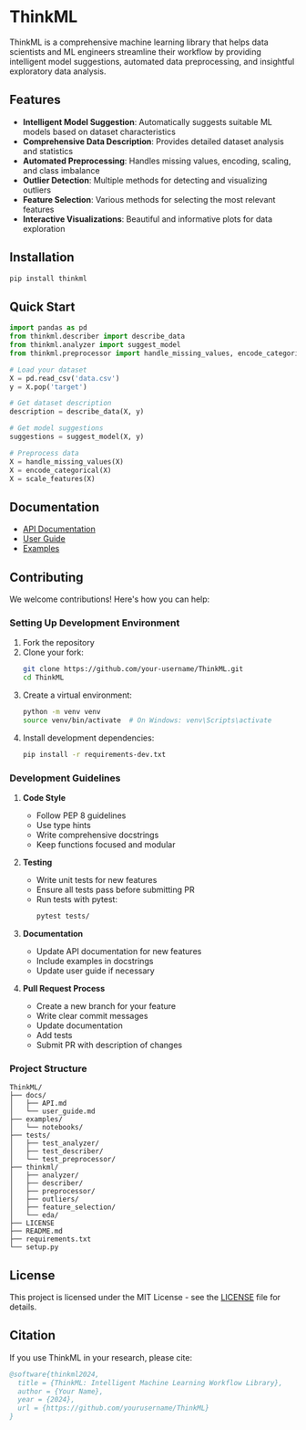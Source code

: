 # ThinkML

ThinkML is a comprehensive machine learning library that helps data scientists and ML engineers streamline their workflow by providing intelligent model suggestions, automated data preprocessing, and insightful exploratory data analysis.

## Features

- **Intelligent Model Suggestion**: Automatically suggests suitable ML models based on dataset characteristics
- **Comprehensive Data Description**: Provides detailed dataset analysis and statistics
- **Automated Preprocessing**: Handles missing values, encoding, scaling, and class imbalance
- **Outlier Detection**: Multiple methods for detecting and visualizing outliers
- **Feature Selection**: Various methods for selecting the most relevant features
- **Interactive Visualizations**: Beautiful and informative plots for data exploration

## Installation

```bash
pip install thinkml
```

## Quick Start

```python
import pandas as pd
from thinkml.describer import describe_data
from thinkml.analyzer import suggest_model
from thinkml.preprocessor import handle_missing_values, encode_categorical, scale_features

# Load your dataset
X = pd.read_csv('data.csv')
y = X.pop('target')

# Get dataset description
description = describe_data(X, y)

# Get model suggestions
suggestions = suggest_model(X, y)

# Preprocess data
X = handle_missing_values(X)
X = encode_categorical(X)
X = scale_features(X)
```

## Documentation

- [API Documentation](docs/API.md)
- [User Guide](docs/user_guide.md)
- [Examples](examples/)

## Contributing

We welcome contributions! Here's how you can help:

### Setting Up Development Environment

1. Fork the repository
2. Clone your fork:
   ```bash
   git clone https://github.com/your-username/ThinkML.git
   cd ThinkML
   ```
3. Create a virtual environment:
   ```bash
   python -m venv venv
   source venv/bin/activate  # On Windows: venv\Scripts\activate
   ```
4. Install development dependencies:
   ```bash
   pip install -r requirements-dev.txt
   ```

### Development Guidelines

1. **Code Style**
   - Follow PEP 8 guidelines
   - Use type hints
   - Write comprehensive docstrings
   - Keep functions focused and modular

2. **Testing**
   - Write unit tests for new features
   - Ensure all tests pass before submitting PR
   - Run tests with pytest:
     ```bash
     pytest tests/
     ```

3. **Documentation**
   - Update API documentation for new features
   - Include examples in docstrings
   - Update user guide if necessary

4. **Pull Request Process**
   - Create a new branch for your feature
   - Write clear commit messages
   - Update documentation
   - Add tests
   - Submit PR with description of changes

### Project Structure

```
ThinkML/
├── docs/
│   ├── API.md
│   └── user_guide.md
├── examples/
│   └── notebooks/
├── tests/
│   ├── test_analyzer/
│   ├── test_describer/
│   └── test_preprocessor/
├── thinkml/
│   ├── analyzer/
│   ├── describer/
│   ├── preprocessor/
│   ├── outliers/
│   ├── feature_selection/
│   └── eda/
├── LICENSE
├── README.md
├── requirements.txt
└── setup.py
```

## License

This project is licensed under the MIT License - see the [LICENSE](LICENSE) file for details.

## Citation

If you use ThinkML in your research, please cite:

```bibtex
@software{thinkml2024,
  title = {ThinkML: Intelligent Machine Learning Workflow Library},
  author = {Your Name},
  year = {2024},
  url = {https://github.com/yourusername/ThinkML}
}
``` 